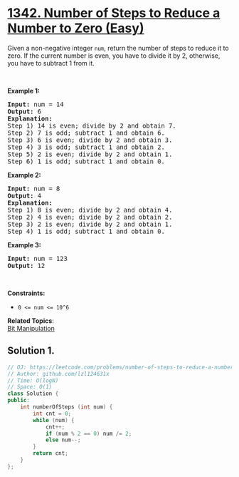 # [1342. Number of Steps to Reduce a Number to Zero (Easy)](https://leetcode.com/problems/number-of-steps-to-reduce-a-number-to-zero/)

<p>Given a non-negative integer <code>num</code>, return the number of steps to reduce it to zero. If the current number is even, you have to divide it by 2, otherwise, you have to subtract 1 from it.</p>

<p>&nbsp;</p>
<p><strong>Example 1:</strong></p>

<pre><strong>Input:</strong> num = 14
<strong>Output:</strong> 6
<strong>Explanation:</strong>&nbsp;
Step 1) 14 is even; divide by 2 and obtain 7.&nbsp;
Step 2) 7 is odd; subtract 1 and obtain 6.
Step 3) 6 is even; divide by 2 and obtain 3.&nbsp;
Step 4) 3 is odd; subtract 1 and obtain 2.&nbsp;
Step 5) 2 is even; divide by 2 and obtain 1.&nbsp;
Step 6) 1 is odd; subtract 1 and obtain 0.
</pre>

<p><strong>Example 2:</strong></p>

<pre><strong>Input:</strong> num = 8
<strong>Output:</strong> 4
<strong>Explanation:</strong>&nbsp;
Step 1) 8 is even; divide by 2 and obtain 4.&nbsp;
Step 2) 4 is even; divide by 2 and obtain 2.&nbsp;
Step 3) 2 is even; divide by 2 and obtain 1.&nbsp;
Step 4) 1 is odd; subtract 1 and obtain 0.
</pre>

<p><strong>Example 3:</strong></p>

<pre><strong>Input:</strong> num = 123
<strong>Output:</strong> 12
</pre>

<p>&nbsp;</p>
<p><strong>Constraints:</strong></p>

<ul>
	<li><code>0 &lt;= num &lt;= 10^6</code></li>
</ul>


**Related Topics**:  
[Bit Manipulation](https://leetcode.com/tag/bit-manipulation/)

## Solution 1.

```cpp
// OJ: https://leetcode.com/problems/number-of-steps-to-reduce-a-number-to-zero/
// Author: github.com/lzl124631x
// Time: O(logN)
// Space: O(1)
class Solution {
public:
    int numberOfSteps (int num) {
        int cnt = 0;
        while (num) {
            cnt++;
            if (num % 2 == 0) num /= 2;
            else num--;
        }
        return cnt;
    }
};
```